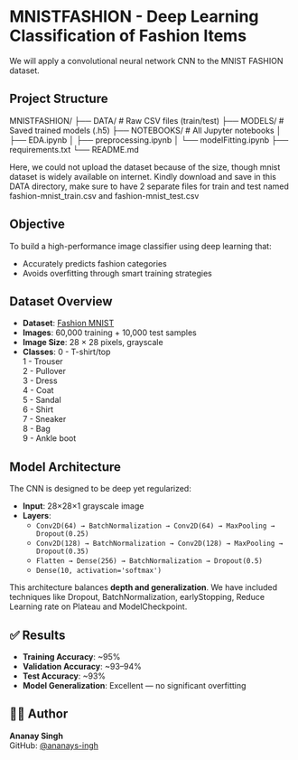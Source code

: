 # MNISTFASHION - Deep Learning Classification of Fashion Items
We will apply a convolutional neural network CNN to the MNIST FASHION dataset.


## Project Structure
MNISTFASHION/
├── DATA/ # Raw CSV files (train/test) 
├── MODELS/ # Saved trained models (.h5)
├── NOTEBOOKS/ # All Jupyter notebooks
│ ├── EDA.ipynb
│ ├── preprocessing.ipynb
│ └── modelFitting.ipynb
├── requirements.txt
└── README.md

Here, we could not upload the dataset because of the size, though mnist dataset is widely available on internet. Kindly download and save in this DATA directory, make sure to have 2 separate files for train and test named fashion-mnist_train.csv and fashion-mnist_test.csv


## Objective
To build a high-performance image classifier using deep learning that:
- Accurately predicts fashion categories
- Avoids overfitting through smart training strategies


## Dataset Overview
- **Dataset**: [Fashion MNIST](https://github.com/zalandoresearch/fashion-mnist)
- **Images**: 60,000 training + 10,000 test samples
- **Image Size**: 28 × 28 pixels, grayscale
- **Classes**:
  0 - T-shirt/top  
  1 - Trouser  
  2 - Pullover  
  3 - Dress  
  4 - Coat  
  5 - Sandal  
  6 - Shirt  
  7 - Sneaker  
  8 - Bag  
  9 - Ankle boot


## Model Architecture
The CNN is designed to be deep yet regularized:

- **Input**: 28×28×1 grayscale image
- **Layers**:
  - `Conv2D(64) → BatchNormalization → Conv2D(64) → MaxPooling → Dropout(0.25)`
  - `Conv2D(128) → BatchNormalization → Conv2D(128) → MaxPooling → Dropout(0.35)`
  - `Flatten → Dense(256) → BatchNormalization → Dropout(0.5)`
  - `Dense(10, activation='softmax')`

This architecture balances **depth and generalization**.
We have included techniques like Dropout, BatchNormalization, earlyStopping, Reduce Learning rate on Plateau and ModelCheckpoint.


## ✅ Results
- **Training Accuracy**: ~95%
- **Validation Accuracy**: ~93–94%
- **Test Accuracy**: ~93%
- **Model Generalization**: Excellent — no significant overfitting


## 👨‍💻 Author
**Ananay Singh**  
GitHub: [@ananays-ingh](https://github.com/ananays-ingh)
